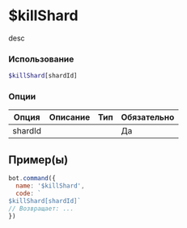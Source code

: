 # $killShard
desc
### Использование
```php
$killShard[shardId]
```

### Опции

| Опция | Описание | Тип | Обязательно |
|--------|-------------|------|----------|
| shardId |  |  | Да |  
## Пример(ы)

```javascript
bot.command({
  name: '$killShard',
  code: `
$killShard[shardId]`
// Возвращает: ...
})
```